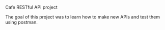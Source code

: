 Cafe RESTful API project

The goal of this project was to learn how to make new APIs
and test them using postman. 